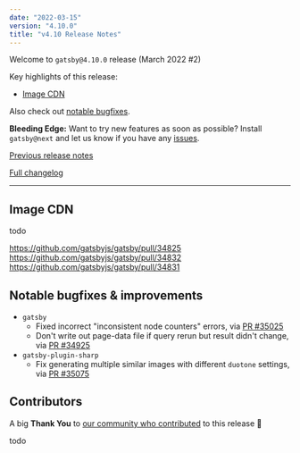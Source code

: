 ```yaml
---
date: "2022-03-15"
version: "4.10.0"
title: "v4.10 Release Notes"
---
```


Welcome to `gatsby@4.10.0` release (March 2022 #2)

Key highlights of this release:

- [Image CDN](#image-cdn)

Also check out [notable bugfixes](#notable-bugfixes--improvements).

**Bleeding Edge:** Want to try new features as soon as possible? Install `gatsby@next` and let us know
if you have any [issues](https://github.com/gatsbyjs/gatsby/issues).

[Previous release notes](/docs/reference/release-notes/v4.9)

[Full changelog][full-changelog]

---

## Image CDN

todo

https://github.com/gatsbyjs/gatsby/pull/34825
https://github.com/gatsbyjs/gatsby/pull/34832
https://github.com/gatsbyjs/gatsby/pull/34831

## Notable bugfixes & improvements

- `gatsby`
  - Fixed incorrect "inconsistent node counters" errors, via [PR #35025](https://github.com/gatsbyjs/gatsby/pull/35025)
  - Don't write out page-data file if query rerun but result didn't change, via [PR #34925](https://github.com/gatsbyjs/gatsby/pull/34925)
- `gatsby-plugin-sharp`
  - Fix generating multiple similar images with different `duotone` settings, via [PR #35075](https://github.com/gatsbyjs/gatsby/pull/35075)

## Contributors

A big **Thank You** to [our community who contributed][full-changelog] to this release 💜

todo

[full-changelog]: https://github.com/gatsbyjs/gatsby/compare/gatsby@4.10.0-next.0...gatsby@4.10.0
